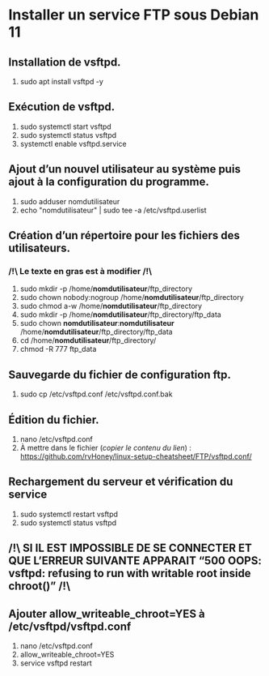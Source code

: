 # Installer un service FTP sous Debian 11

## Installation de vsftpd.
1) sudo apt install vsftpd -y

## Exécution de vsftpd.
1) sudo systemctl start vsftpd
2) sudo systemctl status vsftpd
3) systemctl enable vsftpd.service

## Ajout d’un nouvel utilisateur au système puis ajout à la configuration du programme.
1) sudo adduser nomdutilisateur
2) echo "nomdutilisateur" | sudo tee -a /etc/vsftpd.userlist

## Création d’un répertoire pour les fichiers des utilisateurs.
### /!\ Le texte en gras est à modifier /!\
1) sudo mkdir -p /home/**nomdutilisateur**/ftp_directory
2) sudo chown nobody:nogroup /home/**nomdutilisateur**/ftp_directory
3) sudo chmod a-w /home/**nomdutilisateur**/ftp_directory
4) sudo mkdir -p /home/**nomdutilisateur**/ftp_directory/ftp_data
5) sudo chown **nomdutilisateur**:**nomdutilisateur** /home/**nomdutilisateur**/ftp_directory/ftp_data
6) cd /home/**nomdutilisateur**/ftp_directory/
7) chmod -R 777 ftp_data

## Sauvegarde du fichier de configuration ftp.
1) sudo cp /etc/vsftpd.conf /etc/vsftpd.conf.bak

## Édition du fichier.
1) nano /etc/vsftpd.conf
2) À mettre dans le fichier (*copier le contenu du lien*) : https://github.com/rvHoney/linux-setup-cheatsheet/FTP/vsftpd.conf/                                                                                                                                                                                                                                                                                                                                                                                

## Rechargement du serveur et vérification du service
1) sudo systemctl restart vsftpd
2) sudo systemctl status vsftpd

## /!\ SI IL EST IMPOSSIBLE DE SE CONNECTER ET QUE L’ERREUR SUIVANTE APPARAIT “500 OOPS: vsftpd: refusing to run with writable root inside chroot()” /!\

## Ajouter allow_writeable_chroot=YES à /etc/vsftpd/vsftpd.conf

1) nano /etc/vsftpd.conf
2) allow_writeable_chroot=YES
3) service vsftpd restart
